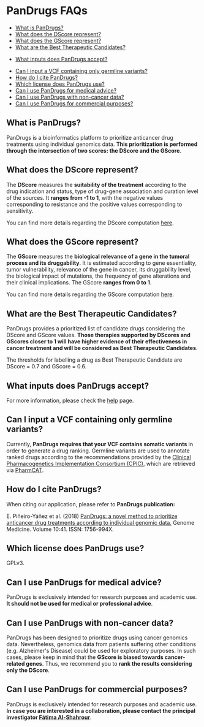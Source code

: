 # PanDrugs FAQs

- [What is PanDrugs?](#!/faqs#what-is-pandrugs)
- [What does the DScore represent?](#!/faqs#dscore)
- [What does the GScore represent?](#!/faqs#gscore)
- [What are the Best Therapeutic Candidates?](#!/faqs#best-therapeutic-candidates)
<!-- - [Which are PanDrugsdb sources?](#!/faqs#pandrugsdb-sources) -->
- [What inputs does PanDrugs accept?](#!/faqs#pandrugs-inputs)
<!-- - [What information does the report contain?](#!/faqs#report-info) -->
- [Can I input a VCF containing only germline variants?](#!/faqs#only-germline)
- [How do I cite PanDrugs?](#!/faqs#citation)
- [Which license does PanDrugs use?](#!/faqs#license)
- [Can I use PanDrugs for medical advice?](#!/faqs#medical-advice)
- [Can I use PanDrugs with non-cancer data?](#!/faqs#non-cancer-data)
- [Can I use PanDrugs for commercial purposes?](#!/faqs#commercial-use)

## What is PanDrugs?<a name="what-is-pandrugs"></a>
PanDrugs is a bioinformatics platform to prioritize anticancer drug treatments using individual genomics data. **This prioritization is performed through the intersection of two scores: the DScore and the GScore**.

## What does the DScore represent?<a name="dscore"></a>
The **DScore** measures the **suitability of the treatment** according to the drug indication and status, type of drug-gene association and curation level of the sources. It **ranges from -1 to 1**, with the negative values corresponding to resistance and the positive values corresponding to sensitivity.

You can find more details regarding the DScore computation [here](#!/help#gscore-and-dscore-concept-and-calculation).

## What does the GScore represent?<a name="gscore"></a>
The **GScore** measures the **biological relevance of a gene in the tumoral process and its druggability**. It is estimated according to gene essentiality, tumor vulnerability, relevance of the gene in cancer, its druggability level, the biological impact of mutations, the frequency of gene alterations and their clinical implications. The GScore **ranges from 0 to 1**.

You can find more details regarding the GScore computation [here](#!/help#gscore-and-dscore-concept-and-calculation).

## What are the Best Therapeutic Candidates?<a name="best-therapeutic-candidates"></a>
PanDrugs provides a prioritized list of candidate drugs considering the DScore and GScore values. **Those therapies supported by DScores and GScores closer to 1 will have higher evidence of their effectiveness in cancer treatment and will be considered as Best Therapeutic Candidates**. 

The thresholds for labelling a drug as Best Therapeutic Candidate are DScore = 0.7 and GScore = 0.6.

<!-- ## Which are PanDrugsdb sources?<a name="pandrugsdb-sources"></a>
You can check all sources used to build PanDrugsdb in [sources](#!/sources) page. -->

## What inputs does PanDrugs accept?<a name="pandrugs-inputs"></a>
For more information, please check the [help](#!/help#query-options) page.

<!-- ## What information does the report contain?<a name="report-info"></a> 
For more information, please check the [help](#!/help) page. -->

## Can I input a VCF containing only germline variants?<a name="only-germline"></a>
Currently, **PanDrugs requires that your VCF contains somatic variants** in order to generate a drug ranking. Germline variants are used to annotate ranked drugs according to the recommendations provided by the [Clinical Pharmacogenetics Implementation Consortium (CPIC)](https://cpicpgx.org), which are retrieved via [PharmCAT](https://pharmcat.org).

## How do I cite PanDrugs?<a name="citation"></a>
When citing our application, please refer to **PanDrugs publication:**

E. Piñeiro-Yáñez et al. (2018) [PanDrugs: a novel method to prioritize anticancer drug treatments according to individual genomic data.](https://genomemedicine.biomedcentral.com/articles/10.1186/s13073-018-0546-1) Genome Medicine. Volume 10:41. ISSN: 1756-994X.

## Which license does PanDrugs use?<a name="license"></a>
GPLv3.

## Can I use PanDrugs for medical advice?<a name="medical-advice"></a>
PanDrugs is exclusively intended for research purposes and academic use. **It should not be used for medical or professional advice**.

## Can I use PanDrugs with non-cancer data?<a name="non-cancer-data"></a>
PanDrugs has been designed to prioritize drugs using cancer genomics data. Nevertheless, genomics data from patients suffering other conditions (e.g. Alzheimer's Disease) could be used for exploratory purposes. In such cases, please keep in mind that the **GScore is biased towards cancer-related genes**. Thus, we recommend you to **rank the results considering only the DScore**.

## Can I use PanDrugs for commercial purposes?<a name="commercial-use"></a>
PanDrugs is exclusively intended for research purposes and academic use. **In case you are interested in a collaboration, please contact the principal investigator [Fátima Al-Shahrour](mailto:falshahrour@cnio.es)**.